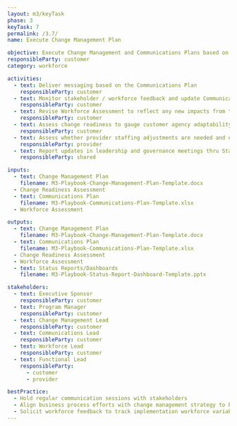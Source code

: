 ```yaml
---
layout: m3/keyTask
phase: 3
keyTask: 7
permalink: /3.7/
name: Execute Change Management Plan

objective: Execute Change Management and Communications Plans based on prior phases; implement updates as appropriate.
responsibleParty: customer
category: workforce

activities:
  - text: Deliver messaging based on the Communications Plan
    responsibleParty: customer
  - text: Monitor stakeholder / workforce feedback and update Communications Plan as needed
    responsibleParty: customer
  - text: Revise Workforce Assessment to reflect any new impacts from the implementation
    responsibleParty: customer
  - text: Assess change readiness to gauge customer agency adaptability and update planning as needed
    responsibleParty: customer
  - text: Assess whether provider staffing adjustments are needed and update planning if required
    responsibleParty: provider
  - text: Report updates in leadership and governance meetings thru Status Reports/Dashboards
    responsibleParty: shared

inputs:
  - text: Change Management Plan
    filename: M3-Playbook-Change-Management-Plan-Template.docx
  - Change Readiness Assessment
  - text: Communications Plan
    filename: M3-Playbook-Communications-Plan-Template.xlsx
  - Workforce Assessment

outputs:
  - text: Change Management Plan
    filename: M3-Playbook-Change-Management-Plan-Template.docx
  - text: Communications Plan
    filename: M3-Playbook-Communications-Plan-Template.xlsx
  - Change Readiness Assessment
  - Workforce Assessment
  - text: Status Reports/Dashboards
    filename: M3-Playbook-Status-Report-Dashboard-Template.pptx

stakeholders:
  - text: Executive Sponsor
    responsibleParty: customer
  - text: Program Manager
    responsibleParty: customer
  - text: Change Management Lead
    responsibleParty: customer
  - text: Communications Lead
    responsibleParty: customer
  - text: Workforce Lead
    responsibleParty: customer
  - text: Functional Lead
    responsibleParty:
      - customer
      - provider

bestPractice:
  - Hold regular communication sessions with stakeholders
  - Align business process efforts with change management strategy to better communicate process changes
  - Solicit workforce feedback to track implementation workforce variables and increase likelihood of success
---
```

